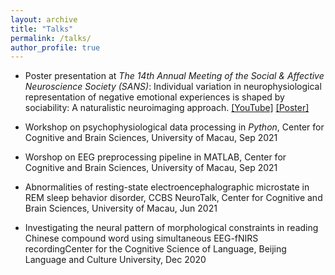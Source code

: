 ```yaml
---
layout: archive
title: "Talks"
permalink: /talks/
author_profile: true
---
```


* Poster presentation at *The 14th Annual Meeting of the Social & Affective Neuroscience Society (SANS)*: Individual variation in neurophysiological representation of negative emotional experiences is shaped by sociability: A naturalistic neuroimaging approach. [[YouTube]](https://www.youtube.com/watch?v=u638b7JNFzQ&t=29s) [[Poster]](https://github.com/rainneuro/rainneuro.github.io/blob/master/files/2-C-103_Wang.pdf)
* Workshop on psychophysiological data processing in *Python*, Center for Cognitive and Brain Sciences, University of Macau, Sep 2021

* Worshop on EEG preprocessing pipeline in MATLAB, Center for Cognitive and Brain Sciences, University of Macau, Sep 2021

* Abnormalities of resting-state electroencephalographic microstate in REM sleep behavior disorder, CCBS NeuroTalk, Center for Cognitive and Brain Sciences, University of Macau, Jun 2021

* Investigating the neural pattern of morphological constraints in reading Chinese compound word using simultaneous EEG-fNIRS recordingCenter for the Cognitive Science of Language, Beijing Language and Culture University, Dec 2020


